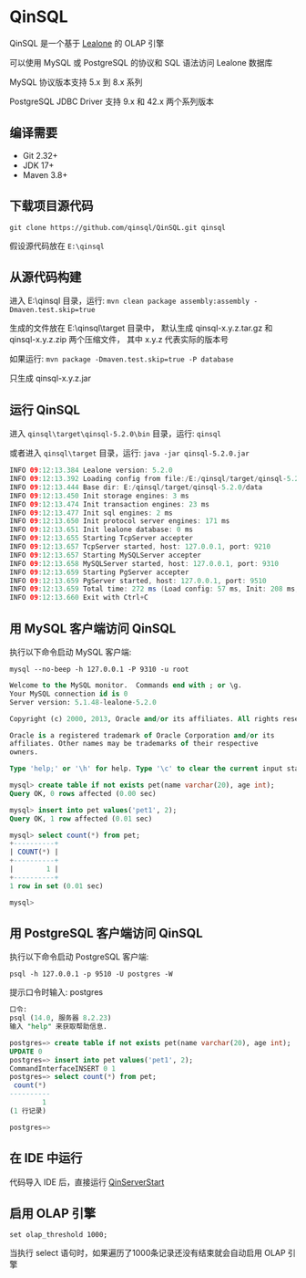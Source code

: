 # QinSQL

QinSQL 是一个基于 [Lealone](https://github.com/lealone/Lealone) 的 OLAP 引擎

可以使用 MySQL 或 PostgreSQL 的协议和 SQL 语法访问 Lealone 数据库

MySQL 协议版本支持 5.x 到 8.x 系列

PostgreSQL JDBC Driver 支持 9.x 和 42.x 两个系列版本


## 编译需要

* Git 2.32+
* JDK 17+
* Maven 3.8+


## 下载项目源代码

`git clone https://github.com/qinsql/QinSQL.git qinsql`

假设源代码放在 `E:\qinsql`


## 从源代码构建

进入 E:\qinsql 目录，运行: `mvn clean package assembly:assembly -Dmaven.test.skip=true`

生成的文件放在 E:\qinsql\target 目录中，
默认生成 qinsql-x.y.z.tar.gz 和 qinsql-x.y.z.zip 两个压缩文件，
其中 x.y.z 代表实际的版本号

如果运行: `mvn package -Dmaven.test.skip=true -P database`

只生成 qinsql-x.y.z.jar


## 运行 QinSQL

进入 `qinsql\target\qinsql-5.2.0\bin` 目录，运行: `qinsql`

或者进入 `qinsql\target` 目录，运行: `java -jar qinsql-5.2.0.jar`

```java
INFO 09:12:13.384 Lealone version: 5.2.0
INFO 09:12:13.392 Loading config from file:/E:/qinsql/target/qinsql-5.2.0/conf/qinsql.yaml
INFO 09:12:13.444 Base dir: E:/qinsql/target/qinsql-5.2.0/data
INFO 09:12:13.450 Init storage engines: 3 ms
INFO 09:12:13.474 Init transaction engines: 23 ms
INFO 09:12:13.477 Init sql engines: 2 ms
INFO 09:12:13.650 Init protocol server engines: 171 ms
INFO 09:12:13.651 Init lealone database: 0 ms
INFO 09:12:13.655 Starting TcpServer accepter
INFO 09:12:13.657 TcpServer started, host: 127.0.0.1, port: 9210
INFO 09:12:13.657 Starting MySQLServer accepter
INFO 09:12:13.658 MySQLServer started, host: 127.0.0.1, port: 9310
INFO 09:12:13.659 Starting PgServer accepter
INFO 09:12:13.659 PgServer started, host: 127.0.0.1, port: 9510
INFO 09:12:13.659 Total time: 272 ms (Load config: 57 ms, Init: 208 ms, Start: 7 ms)
INFO 09:12:13.660 Exit with Ctrl+C
```

## 用 MySQL 客户端访问 QinSQL

执行以下命令启动 MySQL 客户端:

`mysql --no-beep -h 127.0.0.1 -P 9310 -u root`

```sql
Welcome to the MySQL monitor.  Commands end with ; or \g.
Your MySQL connection id is 0
Server version: 5.1.48-lealone-5.2.0

Copyright (c) 2000, 2013, Oracle and/or its affiliates. All rights reserved.

Oracle is a registered trademark of Oracle Corporation and/or its
affiliates. Other names may be trademarks of their respective
owners.

Type 'help;' or '\h' for help. Type '\c' to clear the current input statement.

mysql> create table if not exists pet(name varchar(20), age int);
Query OK, 0 rows affected (0.00 sec)

mysql> insert into pet values('pet1', 2);
Query OK, 1 row affected (0.01 sec)

mysql> select count(*) from pet;
+----------+
| COUNT(*) |
+----------+
|        1 |
+----------+
1 row in set (0.01 sec)

mysql>
```


## 用 PostgreSQL 客户端访问 QinSQL

执行以下命令启动 PostgreSQL 客户端:

`psql -h 127.0.0.1 -p 9510 -U postgres -W`

提示口令时输入: postgres

```sql
口令:
psql (14.0, 服务器 8.2.23)
输入 "help" 来获取帮助信息.

postgres=> create table if not exists pet(name varchar(20), age int);
UPDATE 0
postgres=> insert into pet values('pet1', 2);
CommandInterfaceINSERT 0 1
postgres=> select count(*) from pet;
 count(*)
----------
        1
(1 行记录)

postgres=>
```


## 在 IDE 中运行

代码导入 IDE 后，直接运行 [QinServerStart](https://github.com/qinsql/QinSQL/blob/master/qinsql-test/src/test/java/org/qinsql/test/QinServerStart.java)


## 启用 OLAP 引擎

`set olap_threshold 1000;`

当执行 select 语句时，如果遍历了1000条记录还没有结束就会自动启用 OLAP 引擎
